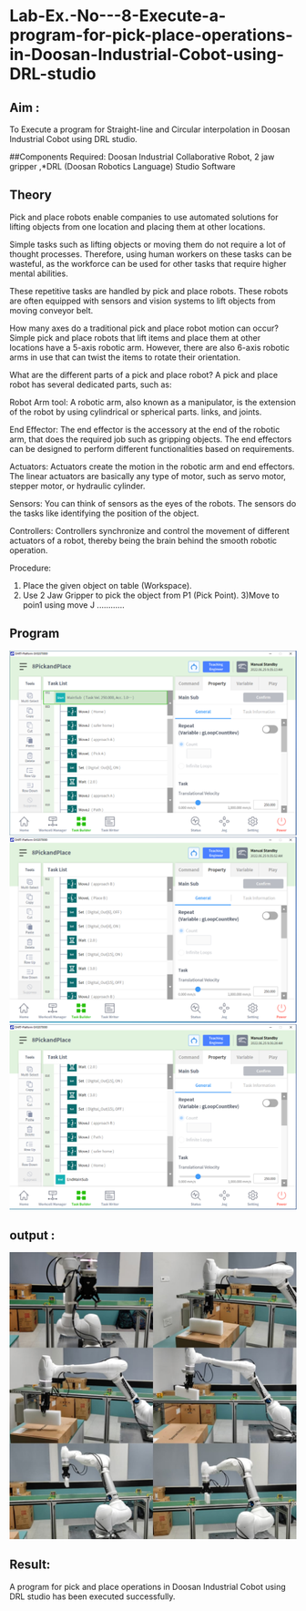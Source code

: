 # Lab-Ex.-No---8-Execute-a-program-for-pick-place-operations-in-Doosan-Industrial-Cobot-using-DRL-studio
## Aim :
To Execute a program for Straight-line and Circular interpolation in Doosan Industrial Cobot using DRL studio.

##Components Required: Doosan Industrial Collaborative Robot, 2 jaw gripper ,*DRL (Doosan Robotics Language) Studio Software


## Theory 
Pick and place robots enable companies to use automated solutions for lifting objects from one location and placing them at other locations.

Simple tasks such as lifting objects or moving them do not require a lot of thought processes. Therefore, using human workers on these tasks can be wasteful, as the workforce can be used for other tasks that require higher mental abilities.

These repetitive tasks are handled by pick and place robots. These robots are often equipped with sensors and vision systems to lift objects from moving conveyor belt.

How many axes do a traditional pick and place robot motion can occur?
Simple pick and place robots that lift items and place them at other locations have a 5-axis robotic arm. However, there are also 6-axis robotic arms in use that can twist the items to rotate their orientation.

What are the different parts of a pick and place robot?
A pick and place robot has several dedicated parts, such as:

Robot Arm tool: A robotic arm, also known as a manipulator, is the extension of the robot by using cylindrical or spherical parts. links, and joints.

End Effector: The end effector is the accessory at the end of the robotic arm, that does the required job such as gripping objects. The end effectors can be designed to perform different functionalities based on requirements.

Actuators: Actuators create the motion in the robotic arm and end effectors. The linear actuators are basically any type of motor, such as servo motor, stepper motor, or hydraulic cylinder.

Sensors: You can think of sensors as the eyes of the robots. The sensors do the tasks like identifying the position of the object.

Controllers: Controllers synchronize and control the movement of different actuators of a robot, thereby being the brain behind the smooth robotic operation.



Procedure:


1) Place the given object on table (Workspace).
2) Use 2 Jaw Gripper to pick the object from P1 (Pick Point). 
3)Move to poin1 using move J
............


## Program 
![pic 1](https://github.com/vijay21500269/Lab-Ex.-No---8-Execute-a-program-for-pick-place-operations-in-Doosan-Industrial-Cobot-using-DRL-st/blob/main/Pickplace1.png)
![pic 2](https://github.com/vijay21500269/Lab-Ex.-No---8-Execute-a-program-for-pick-place-operations-in-Doosan-Industrial-Cobot-using-DRL-st/blob/main/Pickplace2.png)
![pic 3](https://github.com/vijay21500269/Lab-Ex.-No---8-Execute-a-program-for-pick-place-operations-in-Doosan-Industrial-Cobot-using-DRL-st/blob/main/Pickplace3.png)

## output : 
![output](https://github.com/vijay21500269/Lab-Ex.-No---8-Execute-a-program-for-pick-place-operations-in-Doosan-Industrial-Cobot-using-DRL-st/blob/main/robo.jpeg)

## Result:
A program for pick and place operations in Doosan Industrial Cobot using DRL studio has been executed successfully.






